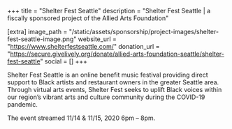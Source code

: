 +++
title = "Shelter Fest Seattle"
description = "Shelter Fest Seattle | a fiscally sponsored project of the Allied Arts Foundation"

[extra]
image_path = "/static/assets/sponsorship/project-images/shelter-fest-seattle-image.png"
website_url = "https://www.shelterfestseattle.com/"
donation_url = "https://secure.givelively.org/donate/allied-arts-foundation-seattle/shelter-fest-seattle"
social = []
+++

Shelter Fest Seattle is an online benefit music festival providing direct support to Black artists and restaurant owners in the greater Seattle area. Through virtual arts events, Shelter Fest seeks to uplift Black voices within our region’s vibrant arts and culture community during the COVID-19 pandemic.

The event streamed 11/14 & 11/15, 2020 6pm – 8pm.
